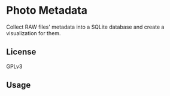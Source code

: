 Photo Metadata
====

Collect RAW files' metadata into a SQLite database and create a visualization for them.

License
----

GPLv3

Usage
----

